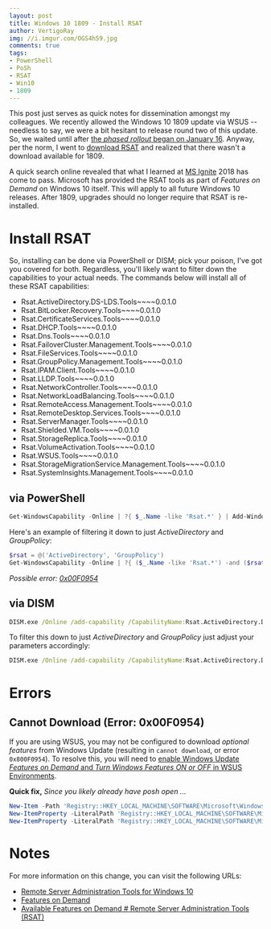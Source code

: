 ```yaml
---
layout: post
title: Windows 10 1809 - Install RSAT 
author: VertigoRay
img: //i.imgur.com/OGS4h59.jpg
comments: true
tags:
- PowerShell
- PoSh
- RSAT
- Win10
- 1809
---
```

This post just serves as quick notes for dissemination  amongst my colleagues.
We recently allowed the Windows 10 1809 update via WSUS -- needless to say, we were a bit hesitant to release round two of this update.
So, we waited until after [the *phased rollout* began on January 16](https://support.microsoft.com/en-us/help/4464619/windows-10-update-history).
Anyway, per the norm, I went to [download RSAT](https://www.microsoft.com/en-us/download/details.aspx?id=45520) and realized that there wasn't a download available for 1809.

A quick search online revealed that what I learned at [MS Ignite](https://www.microsoft.com/en-us/ignite) 2018 has come to pass.
Microsoft has provided the RSAT tools as part of *Features on Demand* on Windows 10 itself. This will apply to all future Windows 10 releases.
After 1809, upgrades should no longer require that RSAT is re-installed.

# Install RSAT

So, installing can be done via PowerShell or DISM; pick your poison, I've got you covered for both. Regardless, you'll likely want to filter down the capabilities to your actual needs. The commands below will install all of these RSAT capabilities:

- Rsat.ActiveDirectory.DS-LDS.Tools~~~~0.0.1.0
- Rsat.BitLocker.Recovery.Tools~~~~0.0.1.0
- Rsat.CertificateServices.Tools~~~~0.0.1.0
- Rsat.DHCP.Tools~~~~0.0.1.0
- Rsat.Dns.Tools~~~~0.0.1.0
- Rsat.FailoverCluster.Management.Tools~~~~0.0.1.0
- Rsat.FileServices.Tools~~~~0.0.1.0
- Rsat.GroupPolicy.Management.Tools~~~~0.0.1.0
- Rsat.IPAM.Client.Tools~~~~0.0.1.0
- Rsat.LLDP.Tools~~~~0.0.1.0
- Rsat.NetworkController.Tools~~~~0.0.1.0
- Rsat.NetworkLoadBalancing.Tools~~~~0.0.1.0
- Rsat.RemoteAccess.Management.Tools~~~~0.0.1.0
- Rsat.RemoteDesktop.Services.Tools~~~~0.0.1.0
- Rsat.ServerManager.Tools~~~~0.0.1.0
- Rsat.Shielded.VM.Tools~~~~0.0.1.0
- Rsat.StorageReplica.Tools~~~~0.0.1.0
- Rsat.VolumeActivation.Tools~~~~0.0.1.0
- Rsat.WSUS.Tools~~~~0.0.1.0
- Rsat.StorageMigrationService.Management.Tools~~~~0.0.1.0
- Rsat.SystemInsights.Management.Tools~~~~0.0.1.0

## via PowerShell

```powershell
Get-WindowsCapability -Online | ?{ $_.Name -like 'Rsat.*' } | Add-WindowsCapability -Online
```

Here's an example of filtering it down to just *ActiveDirectory* and *GroupPolicy*:

```powershell
$rsat = @('ActiveDirectory', 'GroupPolicy')
Get-WindowsCapability -Online | ?{ ($_.Name -like 'Rsat.*') -and ($rsat -contains $_.Name.Split('.')[1]) } | Add-WindowsCapability -Online
```

*Possible error: [0x00F0954](#cannot-download-error-0x00f0954)*

## via DISM

```cmd
DISM.exe /Online /add-capability /CapabilityName:Rsat.ActiveDirectory.DS-LDS.Tools~~~~0.0.1.0 /CapabilityName:Rsat.BitLocker.Recovery.Tools~~~~0.0.1.0 /CapabilityName:Rsat.CertificateServices.Tools~~~~0.0.1.0 /CapabilityName:Rsat.DHCP.Tools~~~~0.0.1.0 /CapabilityName:Rsat.Dns.Tools~~~~0.0.1.0 /CapabilityName:Rsat.FailoverCluster.Management.Tools~~~~0.0.1.0 /CapabilityName:Rsat.FileServices.Tools~~~~0.0.1.0 /CapabilityName:Rsat.GroupPolicy.Management.Tools~~~~0.0.1.0 /CapabilityName:Rsat.IPAM.Client.Tools~~~~0.0.1.0 /CapabilityName:Rsat.LLDP.Tools~~~~0.0.1.0 /CapabilityName:Rsat.NetworkController.Tools~~~~0.0.1.0 /CapabilityName:Rsat.NetworkLoadBalancing.Tools~~~~0.0.1.0 /CapabilityName:Rsat.RemoteAccess.Management.Tools~~~~0.0.1.0 /CapabilityName:Rsat.RemoteDesktop.Services.Tools~~~~0.0.1.0 /CapabilityName:Rsat.ServerManager.Tools~~~~0.0.1.0 /CapabilityName:Rsat.Shielded.VM.Tools~~~~0.0.1.0 /CapabilityName:Rsat.StorageReplica.Tools~~~~0.0.1.0 /CapabilityName:Rsat.VolumeActivation.Tools~~~~0.0.1.0 /CapabilityName:Rsat.WSUS.Tools~~~~0.0.1.0 /CapabilityName:Rsat.StorageMigrationService.Management.Tools~~~~0.0.1.0 /CapabilityName:Rsat.SystemInsights.Management.Tools~~~~0.0.1.0
```

To filter this down to just *ActiveDirectory* and *GroupPolicy* just adjust your parameters accordingly:

```cmd
DISM.exe /Online /add-capability /CapabilityName:Rsat.ActiveDirectory.DS-LDS.Tools~~~~0.0.1.0 /CapabilityName:Rsat.GroupPolicy.Management.Tools~~~~0.0.1.0
```

# Errors

## Cannot Download (Error: 0x00F0954)

If you are using WSUS, you may not be configured to download *optional features* from Windows Update (resulting in `cannot download`, or error `0x800F0954`). To resolve this, you will need to [enable Windows Update *Features on Demand* and *Turn Windows Features ON or OFF* in WSUS Environments](https://www.stephenwagner.com/2018/10/08/enable-windows-update-features-on-demand-and-turn-windows-features-on-or-off-in-wsus-environments/).

**Quick fix,** *Since you likely already have posh open ...*

```powershell
New-Item -Path 'Registry::HKEY_LOCAL_MACHINE\SOFTWARE\Microsoft\Windows\CurrentVersion\Policies\Servicing' -Force
New-ItemProperty -LiteralPath 'Registry::HKEY_LOCAL_MACHINE\SOFTWARE\Microsoft\Windows\CurrentVersion\Policies\Servicing' -Name 'LocalSourcePath' -PropetyType 'String' -Value $null
New-ItemProperty -LiteralPath 'Registry::HKEY_LOCAL_MACHINE\SOFTWARE\Microsoft\Windows\CurrentVersion\Policies\Servicing' -Name 'RepairContentServerSource' -PropertyType 'DWORD' -Value 2
```

# Notes

For more information on this change, you can visit the following URLs:

- [Remote Server Administration Tools for Windows 10](https://www.microsoft.com/en-ca/download/details.aspx?id=45520)
- [Features on Demand](https://docs.microsoft.com/en-us/windows-hardware/manufacture/desktop/features-on-demand-v2–capabilities)
- [Available Features on Demand # Remote Server Administration Tools (RSAT)](https://docs.microsoft.com/en-us/windows-hardware/manufacture/desktop/features-on-demand-non-language-fod#remote-server-administration-tools-rsat)
